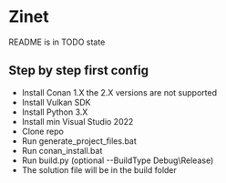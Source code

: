 
# Zinet

README is in TODO state

## Step by step first config
  + Install Conan 1.X the 2.X versions are not supported
  + Install Vulkan SDK
  + Install Python 3.X
  + Install min Visual Studio 2022
  + Clone repo
  + Run generate_project_files.bat
  + Run conan_install.bat
  + Run build.py (optional --BuildType Debug\Release)
  + The solution file will be in the build folder

